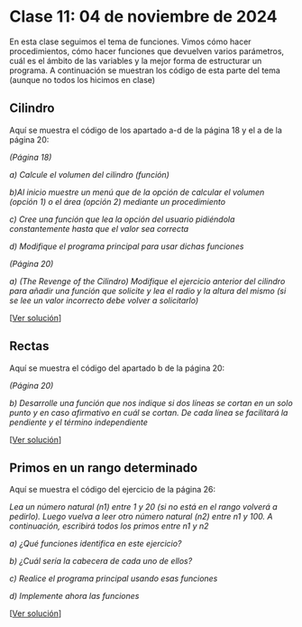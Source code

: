 # Clase 11: 04 de noviembre de 2024

En esta clase seguimos el tema de funciones. Vimos cómo hacer procedimientos, cómo hacer funciones que devuelven varios parámetros, cuál es el ámbito de las variables y la mejor forma de estructurar un programa. A continuación se muestran los código de esta parte del tema (aunque no todos los hicimos en clase)


## Cilindro
Aquí se muestra el código de los apartado a-d de la página 18 y el a de la página 20:

*(Página 18)* 

*a) Calcule el volumen del cilindro (función)*

*b)Al inicio muestre un menú que de la opción de calcular el volumen (opción 1) o el área (opción 2) mediante un procedimiento*

*c) Cree una función que lea la opción del usuario pidiéndola constantemente hasta que el valor sea correcta*

*d) Modifique el programa principal para usar dichas funciones*

*(Página 20)*

*a) (The Revenge of the Cilindro) Modifique el ejercicio anterior del cilindro para añadir una función que solicite y lea el radio y la altura del mismo (si se lee un valor incorrecto debe volver a solicitarlo)*

[[Ver solución](t4e04.cilindro.py)]

## Rectas
Aquí se muestra el código del apartado b de la página 20:

*(Página 20)*

*b) Desarrolle una función que nos indique si dos líneas se cortan en un solo punto y en caso afirmativo en cuál se cortan. De cada línea se facilitará la pendiente y el término independiente*

[[Ver solución](t4e05.rectas.py)]

## Primos en un rango determinado
Aquí se muestra el código del ejercicio de la página 26:

*Lea un número natural (n1) entre 1 y 20 (si no está en el rango volverá a pedirlo). Luego vuelva a leer otro número natural (n2) entre n1 y 100. A continuación, escribirá todos los primos entre n1 y n2*

*a) ¿Qué funciones identifica en este ejercicio?*

*b) ¿Cuál sería la cabecera de cada uno de ellos?*

*c) Realice el programa principal usando esas funciones*

*d) Implemente ahora las funciones*

[[Ver solución](t4e06.primosenrango.py)]